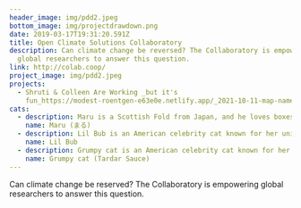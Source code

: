 ```yaml
---
header_image: img/pdd2.jpeg
bottom_image: img/projectdrawdown.png
date: 2019-03-17T19:31:20.591Z
title: Open Climate Solutions Collaboratory
description: Can climate change be reversed? The Collaboratory is empowering
  global researchers to answer this question.
link: http://colab.coop/
project_image: img/pdd2.jpeg
projects:
  - Shruti & Colleen Are Working _but it's
    fun_https://modest-roentgen-e63e0e.netlify.app/_2021-10-11-map-name-shruti-colleen-are-working-acive-true-description-but-its-fun-link-https-modest-roentgen-e63e0e-netlify-app-collaborators-colleen-skemp
cats:
  - description: Maru is a Scottish Fold from Japan, and he loves boxes.
    name: Maru (まる)
  - description: Lil Bub is an American celebrity cat known for her unique appearance.
    name: Lil Bub
  - description: Grumpy cat is an American celebrity cat known for her grumpy appearance.
    name: Grumpy cat (Tardar Sauce)
---
```

Can climate change be reserved? The Collaboratory is empowering global researchers to answer this question.

